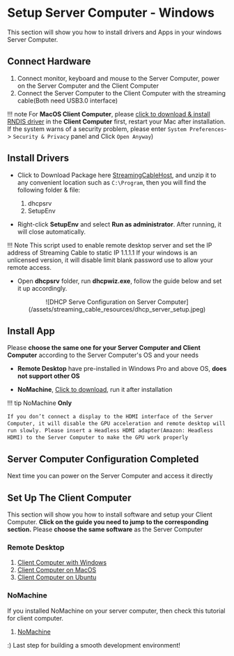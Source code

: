 
# Setup Server Computer - Windows

This section will show you how to install drivers and Apps in your windows Server Computer.

## Connect Hardware

1. Connect monitor, keyboard and mouse to the Server Computer, power on the Server Computer and the Client Computer
2. Connect the Server Computer to the Client Computer with the streaming cable(Both need USB3.0 interface)

!!! note
    For **MacOS Client Computer**, please [click to download & install RNDIS driver](http://bit.ly/2A4f2xI) in the **Client Computer** first, restart your Mac after installation. If the system warns of a security problem, please enter `System Preferences`-> `Security & Privacy` panel and Click `Open Anyway`)

## Install Drivers  

* Click to Download Package here [StreamingCableHost](/assets/streaming_cable_resources/StreamingCableHost.zip), and unzip it to any convenient location such as `C:\Program`, then you will find the following folder & file:
    1. dhcpsrv
    2. SetupEnv

* Right-click **SetupEnv** and select **Run as administrator**. After running, it will close automatically.

!!! Note
        This script used to enable remote desktop server and set the IP address of Streaming Cable to static IP 1.1.1.1 If your windows is an unlicensed version, it will disable limit blank password use to allow your remote access.

* Open **dhcpsrv** folder,  run **dhcpwiz.exe**, follow the guide below and set it up accordingly.

<center>![DHCP Serve Configuration on Server Computer](/assets/streaming_cable_resources/dhcp_server_setup.jpeg)</center>


## Install App 

Please **choose the same one for your Server Computer and Client Computer** according to the Server Computer's OS and your needs

* **Remote Desktop** have pre-installed in Windows Pro and above OS, **does not support other OS** 

* **NoMachine**, [Click to download](https://www.nomachine.com/download), run it after installation

!!! tip
    NoMachine **Only**
    
    If you don’t connect a display to the HDMI interface of the Server Computer, it will disable the GPU acceleration and remote desktop will run slowly. Please insert a Headless HDMI adapter(Amazon: Headless HDMI) to the Server Computer to make the GPU work properly

## Server Computer Configuration Completed

Next time you can power on the Server Computer and access it directly

## Set Up The Client Computer

This section will show you how to install software and setup your Client Computer.
**Click on the guide you need to jump to the corresponding section.** Please **choose the same software** as the Server Computer

### Remote Desktop

1. [Client Computer with Windows](/content/streaming_cable/set_up_win_rdp_client)
2. [Client Computer on MacOS](/content/streaming_cable/set_up_mac_rdp_client)
3. [Client Computer on Ubuntu](/content/streaming_cable/set_up_ubu_rdp_client)

### NoMachine
If you installed NoMachine on your server computer, then check this tutorial for client computer. 
1. [NoMachine](/content/streaming_cable/set_up_nomachine_client)

:) Last step for building a smooth development environment!